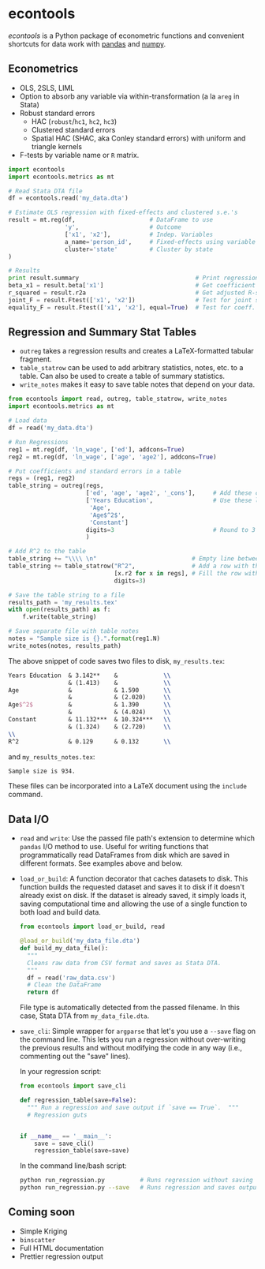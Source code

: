 # econtools
*econtools* is a Python package of econometric functions and convenient
shortcuts for data work with [pandas](http://github.com/pydata/pandas) and
[numpy](https://github.com/numpy/numpy).

## Econometrics
- OLS, 2SLS, LIML
- Option to absorb any variable via within-transformation (a la `areg` in Stata)
- Robust standard errors
  - HAC (`robust`/`hc1`, `hc2`, `hc3`)
  - Clustered standard errors
  - Spatial HAC (SHAC, aka Conley standard errors) with uniform and triangle
    kernels
- F-tests by variable name or `R` matrix.

```python
import econtools
import econtools.metrics as mt

# Read Stata DTA file
df = econtools.read('my_data.dta')

# Estimate OLS regression with fixed-effects and clustered s.e.'s
result = mt.reg(df,                     # DataFrame to use
                'y',                    # Outcome
                ['x1', 'x2'],           # Indep. Variables
                a_name='person_id',     # Fixed-effects using variable 'person_id'
                cluster='state'         # Cluster by state
)

# Results
print result.summary                                 # Print regression results
beta_x1 = result.beta['x1']                          # Get coefficient by variable name
r_squared = result.r2a                               # Get adjusted R-squared
joint_F = result.Ftest(['x1', 'x2'])                 # Test for joint significance
equality_F = result.Ftest(['x1', 'x2'], equal=True)  # Test for coeff. equality
```

## Regression and Summary Stat Tables

- `outreg` takes a regression results and creates a LaTeX-formatted tabular
  fragment.
- `table_statrow` can be used to add arbitrary statistics, notes, etc. to a
  table. Can also be used to create a table of summary statistics.
- `write_notes` makes it easy to save table notes that depend on your data.

```python
from econtools import read, outreg, table_statrow, write_notes
import econtools.metrics as mt

# Load data
df = read('my_data.dta')

# Run Regressions
reg1 = mt.reg(df, 'ln_wage', ['ed'], addcons=True)
reg2 = mt.reg(df, 'ln_wage', ['age', 'age2'], addcons=True)

# Put coefficients and standard errors in a table
regs = (reg1, reg2)
table_string = outreg(regs,
                      ['ed', 'age', 'age2', '_cons'],     # Add these coefficients to the table
                      ['Years Education',                 # Use these label for the coeffs
                       'Age',
                       'Age$^2$',
                       'Constant']
                      digits=3                            # Round to 3 decimal digits.
                      )

# Add R^2 to the table
table_string += "\\\\ \n"                           # Empty line between betas and r2
table_string += table_statrow("R^2",                # Add a row with this label
                              [x.r2 for x in regs], # Fill the row with these values
                              digits=3)

# Save the table string to a file
results_path = 'my_results.tex'
with open(results_path) as f:
    f.write(table_string)

# Save separate file with table notes
notes = "Sample size is {}.".format(reg1.N)
write_notes(notes, results_path)
```
The above snippet of code saves two files to disk, `my_results.tex`:
```latex
Years Education  & 3.142**    &             \\
                 & (1.413)    &             \\
Age              &            & 1.590       \\
                 &            & (2.020)     \\
Age$^2$          &            & 1.390       \\
                 &            & (4.024)     \\
Constant         & 11.132***  & 10.324***   \\
                 & (1.324)    & (2.720)     \\
\\
R^2              & 0.129      & 0.132       \\
```

and `my_results_notes.tex`:
```latex
Sample size is 934.
```
These files can be incorporated into a LaTeX document using the `include`
command.


## Data I/O

- `read` and `write`: Use the passed file path's extension to determine which
  `pandas` I/O method to use. Useful for writing functions that
  programmatically read DataFrames from disk which are saved in different
  formats. See examples above and below.
- `load_or_build`: A function decorator that caches datasets to disk.
  This function builds the requested dataset and saves it to disk if it
  doesn't already exist on disk. If the dataset is already saved, it simply
  loads it, saving computational time and allowing the use of a single function
  to both load and build data.
  ```python
  from econtools import load_or_build, read

  @load_or_build('my_data_file.dta')
  def build_my_data_file():
    """
    Cleans raw data from CSV format and saves as Stata DTA.
    """
    df = read('raw_data.csv')
    # Clean the DataFrame
    return df
  ```
  File type  is automatically detected from the passed filename. In this case,
  Stata DTA from `my_data_file.dta`.
- `save_cli`: Simple wrapper for `argparse` that let's you use a `--save` flag
  on the command line. This lets you run a regression without over-writing the
  previous results and without modifying the code in any way (i.e., commenting
  out the "save" lines).

  In your regression script:
  ```python
  from econtools import save_cli

  def regression_table(save=False):
    """ Run a regression and save output if `save == True`.  """ 
    # Regression guts


  if __name__ == '__main__':
      save = save_cli()
      regression_table(save=save)
  ```
  In the command line/bash script:
  ```bash
  python run_regression.py          # Runs regression without saving output
  python run_regression.py --save   # Runs regression and saves output
  ```

## Coming soon

- Simple Kriging
- `binscatter`
- Full HTML documentation
- Prettier regression output
